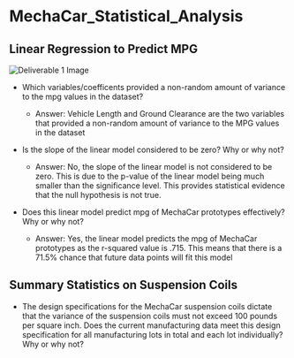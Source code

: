 # MechaCar_Statistical_Analysis

## Linear Regression to Predict MPG
![Deliverable 1 Image](https://user-images.githubusercontent.com/89044350/144139652-82b90621-77da-4f2b-86c8-bf54fab9b906.JPG)

- Which variables/coefficents provided a non-random amount of variance to the mpg values in the dataset?

  - Answer: Vehicle Length and Ground Clearance are the two variables that provided a non-random amount of variance to the MPG values in the dataset

- Is the slope of the linear model considered to be zero? Why or why not?

  - Answer: No, the slope of the linear model is not considered to be zero.  This is due to the p-value of the linear model being much smaller than the significance level.  This provides statistical evidence that the null hypothesis is not true.

- Does this linear model predict mpg of MechaCar prototypes effectively? Why or why not?
  - Answer: Yes, the linear model predicts the mpg of MechaCar prototypes as the r-squared value is .715.  This means that there is a 71.5% chance that future data points will fit this model

## Summary Statistics on Suspension Coils

- The design specifications for the MechaCar suspension coils dictate that the variance of the suspension coils must not exceed 100 pounds per square inch. Does the current manufacturing data meet this design specification for all manufacturing lots in total and each lot individually? Why or why not?
